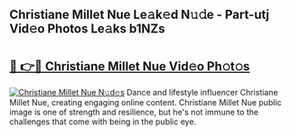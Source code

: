 ## Christiane Millet Nue Le𝚊k𝚎d N𝚞𝚍e - Part-utj Vid𝚎o Photos Le𝚊ks b1NZs

# <h2><a href="http://fb3calb.evod.top/?m=Christiane+Millet+Nue">🔗 👉🔴 Christiane Millet Nue Vid𝚎o Ph𝚘t𝚘s</a></h2>

[![Christiane Millet Nue N𝚞d𝚎s](https://i.imgur.com/8V9OHl7.gif)](http://fb3calb.evod.top/?m=Christiane+Millet+Nue)
Dance and lifestyle influencer Christiane Millet Nue, creating engaging online content. Christiane Millet Nue public image is one of strength and resilience, but he's not immune to the challenges that come with being in the public eye. 
